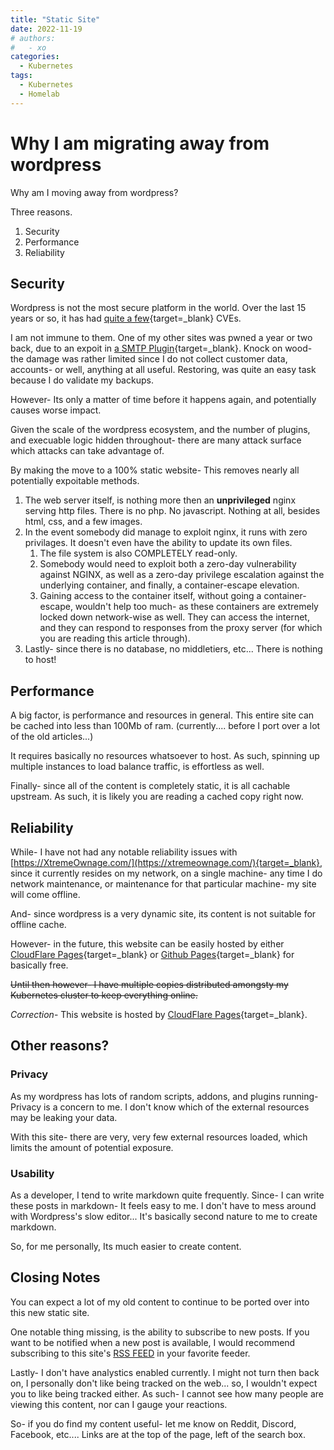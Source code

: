 ```yaml
---
title: "Static Site"
date: 2022-11-19
# authors:
#   - xo
categories:
  - Kubernetes
tags:
  - Kubernetes
  - Homelab
---
```


# Why I am migrating away from wordpress

Why am I moving away from wordpress?

<!-- more -->

Three reasons.

1. Security
2. Performance
3. Reliability

## Security

Wordpress is not the most secure platform in the world. Over the last 15 years or so, it has had [quite a few](https://www.cvedetails.com/product/4096/Wordpress-Wordpress.html?vendor_id=2337){target=_blank} CVEs. 

I am not immune to them. One of my other sites was pwned a year or two back, due to an expoit in [a SMTP Plugin](https://blog.detectify.com/2020/12/21/how-attackers-exploit-the-wordpress-easy-wp-smtp-zero-day/){target=_blank}. Knock on wood- the damage was rather limited since I do not collect customer data, accounts- or well, anything at all useful. Restoring, was quite an easy task because I do validate my backups.

However- Its only a matter of time before it happens again, and potentially causes worse impact.

Given the scale of the wordpress ecosystem, and the number of plugins, and execuable logic hidden throughout- there are many attack surface which attacks can take advantage of.

By making the move to a 100% static website- This removes nearly all potentially expoitable methods. 

1. The web server itself, is nothing more then an **unprivileged** nginx serving http files. There is no php. No javascript. Nothing at all, besides html, css, and a few images.
2. In the event somebody did manage to exploit nginx, it runs with zero privilages. It doesn't even have the ability to update its own files.
    1. The file system is also COMPLETELY read-only.
    2. Somebody would need to exploit both a zero-day vulnerability against NGINX, as well as a zero-day privilege escalation against the underlying container, and finally, a container-escape elevation.
    3. Gaining access to the container itself, without going a container-escape, wouldn't help too much- as these containers are extremely locked down network-wise as well. They can access the internet, and they can respond to responses from the proxy server (for which you are reading this article through).
3. Lastly- since there is no database, no middletiers, etc... There is nothing to host!

## Performance

A big factor, is performance and resources in general. This entire site can be cached into less than 100Mb of ram. (currently.... before I port over a lot of the old articles...)

It requires basically no resources whatsoever to host. As such, spinning up multiple instances to load balance traffic, is effortless as well.

Finally- since all of the content is completely static, it is all cachable upstream. As such, it is likely you are reading a cached copy right now.

## Reliability

While- I have not had any notable reliability issues with [https://XtremeOwnage.com/](https://xtremeownage.com/){target=_blank}, since it currently resides on my network, on a single machine- any time I do network maintenance, or maintenance for that particular machine- my site will come offline. 

And- since wordpress is a very dynamic site, its content is not suitable for offline cache. 

However- in the future, this website can be easily hosted by either [CloudFlare Pages](https://pages.cloudflare.com/){target=_blank} or [Github Pages](https://pages.github.com/){target=_blank} for basically free.

~~Until then however- I have multiple copies distributed amongsty my Kubernetes cluster to keep everything online.~~

*Correction*- This website is hosted by [CloudFlare Pages](https://pages.cloudflare.com/){target=_blank}.

## Other reasons?

### Privacy

As my wordpress has lots of random scripts, addons, and plugins running- Privacy is a concern to me. I don't know which of the external resources may be leaking your data.

With this site- there are very, very few external resources loaded, which limits the amount of potential exposure.

### Usability

As a developer, I tend to write markdown quite frequently. Since- I can write these posts in markdown- It feels easy to me. I don't have to mess around with Wordpress's slow editor... It's basically second nature to me to create markdown.

So, for me personally, Its much easier to create content.

## Closing Notes

You can expect a lot of my old content to continue to be ported over into this new static site. 

One notable thing missing, is the ability to subscribe to new posts. If you want to be notified when a new post is available, I would recommend subscribing to this site's [RSS FEED](/feed_rss_created.xml) in your favorite feeder.

Lastly- I don't have analystics enabled currently. I might not turn then back on, I personally don't like being tracked on the web... so, I wouldn't expect you to like being tracked either. As such- I cannot see how many people are viewing this content, nor can I gauge your reactions.

So- if you do find my content useful- let me know on Reddit, Discord, Facebook, etc.... Links are at the top of the page, left of the search box.
